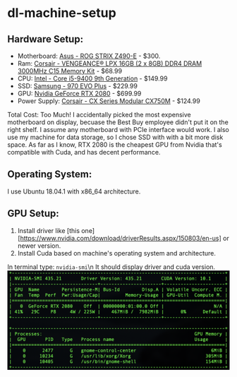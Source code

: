 # dl-machine-setup

## Hardware Setup:
- Motherboard: [Asus - ROG STRIX Z490-E](https://www.asus.com/us/Motherboards/ROG-STRIX-Z490-E-GAMING/wheretobuy/) - $300.
- Ram: [Corsair - VENGEANCE® LPX 16GB (2 x 8GB) DDR4 DRAM 3000MHz C15 Memory Kit](https://www.corsair.com/us/en/Categories/Products/Memory/VENGEANCE-LPX/p/CMK16GX4M2B3000C15) - $68.99
- CPU: [Intel - Core i5-9400 9th Generation](https://www.bestbuy.com/site/intel-core-i5-9400-9th-generation-6-core-6-thread-2-9-ghz4-1-ghz-turbo-socket-lga-1151-locked-desktop-processor/6342753.p?skuId=6342753&ref=212&loc=1&extStoreId=1104&ref=212&loc=1&gclid=EAIaIQobChMIyI6Y-KuR6wIVXiCtBh27JQ0GEAQYAiABEgLKT_D_BwE&gclsrc=aw.ds) - $149.99
- SSD: [Samsung - 970 EVO Plus](https://www.bestbuy.com/site/samsung-970-evo-plus-1tb-internal-pci-express-3-0-x4-nvme-solid-state-drive-with-v-nand-technology/6324470.p?skuId=6324470) - $229.99
- GPU: [Nvidia GeForce RTX 2080](https://www.bestbuy.com/site/nvidia-geforce-rtx-2080-super-8gb-gddr6-pci-express-3-0-graphics-card-black-silver/6361326.p?skuId=6361326) - $699.99
- Power Supply: [Corsair - CX Series Modular CX750M](https://www.bestbuy.com/site/corsair-cx-series-modular-cx750m-750w-80-plus-bronze-atx-power-supply-black/8324202.p?skuId=8324202) - $124.99

Total Cost: Too Much!
I accidentally picked the most expensive motherboard on display, becuase the Best Buy employee didn't put it on the right shelf. I assume any motherboard with PCIe interface would work.
I also use my machine for data storage, so I chose SSD with with a bit more disk space.
As far as I know, RTX 2080 is the cheapest GPU from Nvidia that's compatible with Cuda, and has decent performance.

## Operating System:
I use Ubuntu 18.04.1 with x86_64 architecture.

## GPU Setup:
1. Install driver like [this one][https://www.nvidia.com/download/driverResults.aspx/150803/en-us] or newer version. 
2. Install Cuda based on machine's operating system and architecture.

In terminal type:
`nvidia-smi`\n
It should display driver and cuda version.
![nvidia-smi example](./github_resources/nvidia_gpu.png)
